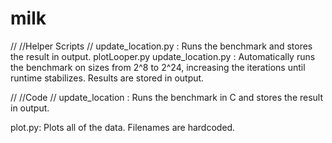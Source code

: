 # milk


//
//Helper Scripts
//
update_location.py <size> <iters> <output>: Runs the benchmark and stores the result in output.
plotLooper.py update_location.py <output>: Automatically runs the benchmark on sizes from 2^8 to 2^24, increasing the iterations until runtime stabilizes. Results are stored in output.

//
//Code
//
update_location <size> <iters> <output>: Runs the benchmark in C and stores the result in output.

plot.py: Plots all of the data. Filenames are hardcoded.